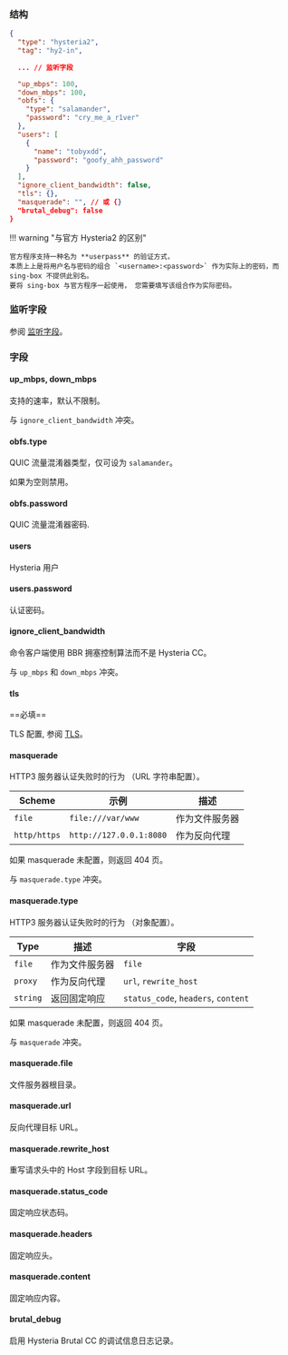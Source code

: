 ### 结构

```json
{
  "type": "hysteria2",
  "tag": "hy2-in",
  
  ... // 监听字段

  "up_mbps": 100,
  "down_mbps": 100,
  "obfs": {
    "type": "salamander",
    "password": "cry_me_a_r1ver"
  },
  "users": [
    {
      "name": "tobyxdd",
      "password": "goofy_ahh_password"
    }
  ],
  "ignore_client_bandwidth": false,
  "tls": {},
  "masquerade": "", // 或 {}
  "brutal_debug": false
}
```

!!! warning "与官方 Hysteria2 的区别"

    官方程序支持一种名为 **userpass** 的验证方式，
    本质上上是将用户名与密码的组合 `<username>:<password>` 作为实际上的密码，而 sing-box 不提供此别名。
    要将 sing-box 与官方程序一起使用， 您需要填写该组合作为实际密码。

### 监听字段

参阅 [监听字段](/zh/configuration/shared/listen/)。

### 字段

#### up_mbps, down_mbps

支持的速率，默认不限制。

与 `ignore_client_bandwidth` 冲突。

#### obfs.type

QUIC 流量混淆器类型，仅可设为 `salamander`。

如果为空则禁用。

#### obfs.password

QUIC 流量混淆器密码.

#### users

Hysteria 用户

#### users.password

认证密码。

#### ignore_client_bandwidth

命令客户端使用 BBR 拥塞控制算法而不是 Hysteria CC。

与 `up_mbps` 和 `down_mbps` 冲突。

#### tls

==必填==

TLS 配置, 参阅 [TLS](/zh/configuration/shared/tls/#inbound)。

#### masquerade

HTTP3 服务器认证失败时的行为 （URL 字符串配置）。

| Scheme       | 示例                      | 描述      |
|--------------|-------------------------|---------|
| `file`       | `file:///var/www`       | 作为文件服务器 |
| `http/https` | `http://127.0.0.1:8080` | 作为反向代理  |

如果 masquerade 未配置，则返回 404 页。

与 `masquerade.type` 冲突。

#### masquerade.type

HTTP3 服务器认证失败时的行为 （对象配置）。

| Type     | 描述      | 字段                                  |
|----------|---------|-------------------------------------|
| `file`   | 作为文件服务器 | `file`                              |
| `proxy`  | 作为反向代理  | `url`, `rewrite_host`               |
| `string` | 返回固定响应  | `status_code`, `headers`, `content` |

如果 masquerade 未配置，则返回 404 页。

与 `masquerade` 冲突。

#### masquerade.file

文件服务器根目录。

#### masquerade.url

反向代理目标 URL。

#### masquerade.rewrite_host

重写请求头中的 Host 字段到目标 URL。

#### masquerade.status_code

固定响应状态码。

#### masquerade.headers

固定响应头。

#### masquerade.content

固定响应内容。

#### brutal_debug

启用 Hysteria Brutal CC 的调试信息日志记录。
